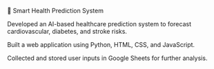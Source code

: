 🔹 Smart Health Prediction System

Developed an AI-based healthcare prediction system to forecast cardiovascular, diabetes, and stroke risks.

Built a web application using Python, HTML, CSS, and JavaScript.

Collected and stored user inputs in Google Sheets for further analysis.
